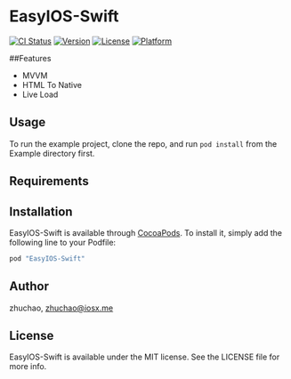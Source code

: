 # EasyIOS-Swift

[![CI Status](http://img.shields.io/travis/zhuchao/EasyIOS-Swift.svg?style=flat)](https://travis-ci.org/zhuchao/EasyIOS-Swift)
[![Version](https://img.shields.io/cocoapods/v/EasyIOS-Swift.svg?style=flat)](http://cocoapods.org/pods/EasyIOS-Swift)
[![License](https://img.shields.io/cocoapods/l/EasyIOS-Swift.svg?style=flat)](http://cocoapods.org/pods/EasyIOS-Swift)
[![Platform](https://img.shields.io/cocoapods/p/EasyIOS-Swift.svg?style=flat)](http://cocoapods.org/pods/EasyIOS-Swift)

##Features

* MVVM 
* HTML To Native 
* Live Load

## Usage

To run the example project, clone the repo, and run `pod install` from the Example directory first.

## Requirements

## Installation

EasyIOS-Swift is available through [CocoaPods](http://cocoapods.org). To install
it, simply add the following line to your Podfile:

```ruby
pod "EasyIOS-Swift"
```

## Author

zhuchao, zhuchao@iosx.me

## License

EasyIOS-Swift is available under the MIT license. See the LICENSE file for more info.
